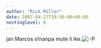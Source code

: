 ```yaml
---
author: "Rick Miller"
date: 2007-04-17T19:50:00+00:00
nestinglevel: 0
---
```

jan Marcos o!nanpa mute li ike.![:-P](images/smilies/icon_razz.gif "Razz")